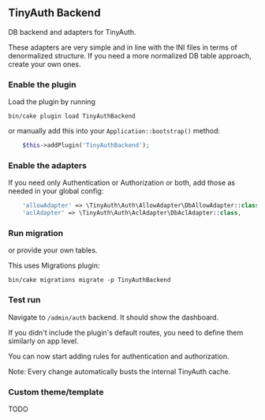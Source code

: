 ## TinyAuth Backend

DB backend and adapters for TinyAuth.

These adapters are very simple and in line with the INI files in terms of denormalized structure. 
If you need a more normalized DB table approach, create your own ones.

### Enable the plugin

Load the plugin by running
```
bin/cake plugin load TinyAuthBackend
```

or manually add this into your `Application::bootstrap()` method:
```php
    $this->addPlugin('TinyAuthBackend');
```


### Enable the adapters
If you need only Authentication or Authorization or both, add those as needed in your global config:
```php
    'allowAdapter' => \TinyAuth\Auth\AllowAdapter\DbAllowAdapter::class,
    'aclAdapter' => \TinyAuth\Auth\AclAdapter\DbAclAdapter::class,
```


### Run migration 
or provide your own tables.

This uses Migrations plugin:
```
bin/cake migrations migrate -p TinyAuthBackend
```


### Test run
Navigate to `/admin/auth` backend. It should show the dashboard. 

If you didn't include the plugin's default routes, you need to define them similarly on app level.

You can now start adding rules for authentication and authorization.

Note: Every change automatically busts the internal TinyAuth cache.

### Custom theme/template
TODO
